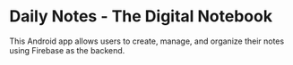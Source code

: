 # Daily Notes - The Digital Notebook
This Android app allows users to create, manage, and organize their notes using Firebase as the backend.
